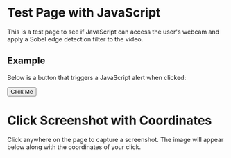 # Test Page with JavaScript

This is a test page to see if JavaScript can access the user's webcam and apply a Sobel edge detection filter to the video.


## Example

Below is a button that triggers a JavaScript alert when clicked:

<button id="testButton">Click Me</button>

<script>
  // Simple JavaScript to display an alert when the page is loaded
  document.addEventListener("DOMContentLoaded", function () {
    // Show an alert as soon as the page loads
    alert("The page has loaded successfully!");

    // Add functionality to the button
    const button = document.getElementById("testButton");
    button.addEventListener("click", function () {
      alert("You clicked the button!");
    });
  });
</script>


# Click Screenshot with Coordinates

Click anywhere on the page to capture a screenshot. The image will appear below along with the coordinates of your click.

<img id="screenshot-img" style="border: 2px solid black; margin-top: 10px; display: none;" />
<p id="coordinates" style="font-weight: bold; margin-top: 10px;"></p>

<script src="https://cdnjs.cloudflare.com/ajax/libs/html2canvas/1.4.1/html2canvas.min.js"></script>

<script>
  document.addEventListener("click", async function(event) {
    try {
      // Capture a screenshot of the webpage
      const canvas = await html2canvas(document.body);

      // Convert the canvas to an image and display it
      const img = document.getElementById("screenshot-img");
      img.src = canvas.toDataURL("image/png");
      img.style.display = "block";

      // Display the click coordinates
      const coordinates = document.getElementById("coordinates");
      coordinates.textContent = `Click Position: X=${event.clientX}, Y=${event.clientY}`;
    } catch (error) {
      console.error("Screenshot capture failed:", error);
    }
  });
</script>
